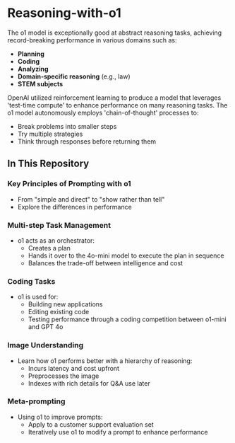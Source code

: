 # Reasoning-with-o1

The o1 model is exceptionally good at abstract reasoning tasks, achieving record-breaking performance in various domains such as:

- **Planning**
- **Coding**
- **Analyzing**
- **Domain-specific reasoning** (e.g., law)
- **STEM subjects**

OpenAI utilized reinforcement learning to produce a model that leverages 'test-time compute' to enhance performance on many reasoning tasks. The o1 model autonomously employs 'chain-of-thought' processes to:

- Break problems into smaller steps
- Try multiple strategies
- Think through responses before returning them

## In This Repository

### Key Principles of Prompting with o1

- From "simple and direct" to "show rather than tell"
- Explore the differences in performance

### Multi-step Task Management

- o1 acts as an orchestrator:
  - Creates a plan
  - Hands it over to the 4o-mini model to execute the plan in sequence
  - Balances the trade-off between intelligence and cost

### Coding Tasks

- o1 is used for:
  - Building new applications
  - Editing existing code
  - Testing performance through a coding competition between o1-mini and GPT 4o

### Image Understanding

- Learn how o1 performs better with a hierarchy of reasoning:
  - Incurs latency and cost upfront
  - Preprocesses the image
  - Indexes with rich details for Q&A use later

### Meta-prompting

- Using o1 to improve prompts:
  - Apply to a customer support evaluation set
  - Iteratively use o1 to modify a prompt to enhance performance

